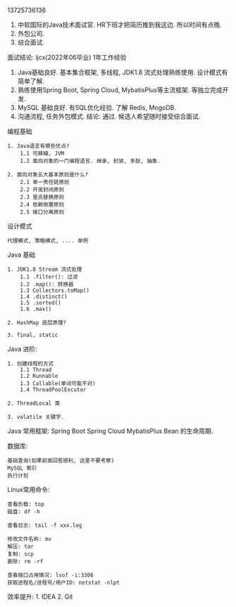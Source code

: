 13725736136

1. 中软国际的Java技术面试官. HR下班才把简历推到我这边. 所以时间有点晚.
3. 外包公司.
2. 综合面试.

面试结论:
ljcx(2022年06毕业) 1年工作经验
1. Java基础良好. 基本集合框架, 多线程, JDK1.8 流式处理熟练使用. 设计模式有简单了解.
2. 熟练使用Spring Boot, Spring Cloud, MybatisPlus等主流框架. 等独立完成开发.
3. MySQL 基础良好. 有SQL优化经验. 了解 Redis, MogoDB.
4. 沟通流程, 任务外包模式.
结论: 通过. 候选人希望随时接受综合面试.

编程基础

    1. Java语言有哪些优点?
        1.1 可移植, JVM
        1.2 面向对象的一门编程语言. 继承, 封装, 多肽, 抽象.

    2. 面向对象五大基本原则是什么?
        2.1 单一责任链原则
        2.2 开发封闭原则
        2.3 里氏替换原则
        2.4 依赖倒置原则
        2.5 接口分离原则

设计模式

    代理模式, 策略模式, .... 单例

Java 基础

    1. JDK1.8 Stream 流式处理
        1.1 .filter(): 过滤
        1.2 .map(): 转换器
        1.3 Collectors.toMap()
        1.4 .distinct()
        1.5 .sorted()
        1.6 .max()

    2. HashMap 底层原理?

    3. final, static

Java 进阶:

    1. 创建线程的方式
        1.1 Thread
        1.2 Runnable
        1.3 Callable(单词可能不对)
        1.4 ThreadPoolExcutor

    2. ThreadLocal 类

    3. volatile 关键字.

Java 常用框架:
    Spring Boot
    Spring Cloud
    MybatisPlus
    Bean 的生命周期.

数据库:

    基础查询(如果前面回答顺利, 这里不要考察)
    MySQL 索引
    执行计划

Linux常用命令:

    查看负载: top
    磁盘: df -h

    查看日志: tail -f xxx.log

    修改文件名称: mv
    解压: tar
    复制: scp
    删除: rm -rf

    查看端口占用情况: lsof -i:3306
    获取进程名/进程号/用户ID: netstat -nlpt

效率提升:
    1. IDEA
    2. Git





